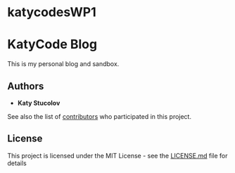 # katycodesWP1

# KatyCode Blog

This is my personal blog and sandbox.

## Authors

* **Katy Stucolov** 

See also the list of [contributors](https://github.com/your/project/contributors) who participated in this project.

## License

This project is licensed under the MIT License - see the [LICENSE.md](LICENSE.md) file for details

